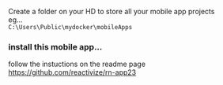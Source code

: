 
Create a folder on your HD to store all your mobile app projects  
eg...  
`C:\Users\Public\mydocker\mobileApps`



### install this mobile app...  
follow the instuctions on the readme page  
https://github.com/reactivize/rn-app23